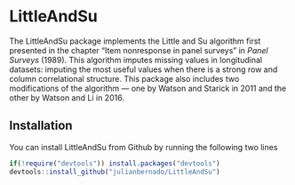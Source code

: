
<!-- README.md is generated from README.Rmd. Please edit that file -->

# LittleAndSu

<!-- badges: start -->

<!-- badges: end -->

The LittleAndSu package implements the Little and Su algorithm first
presented in the chapter “Item nonresponse in panel surveys” in *Panel
Surveys* (1989). This algorithm imputes missing values in longitudinal
datasets: imputing the most useful values when there is a strong row and
column correlational structure. This package also includes two
modifications of the algorithm — one by Watson and Starick in 2011 and
the other by Watson and Li in 2016.

## Installation

You can install LittleAndSu from Github by running the following two
lines

``` r
if(!require("devtools")) install.packages("devtools")
devtools::install_github("julianbernado/LittleAndSu")
```
